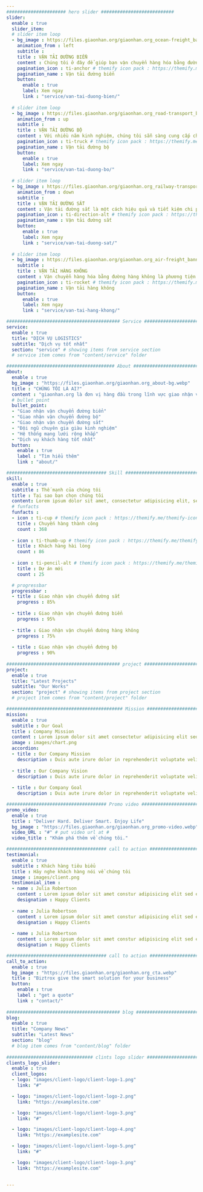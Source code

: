 ```yaml
---
###################### hero slider ###########################
slider:
  enable : true
  slider_item:
  # slider item loop
  - bg_image : https://files.giaonhan.org/giaonhan.org_ocean-freight_banner_slider.webp
    animation_from : left
    subtitle : 
    title : VẬN TẢI ĐƯỜNG BIỂN
    content : Chúng tôi ở đây để giúp bạn vận chuyển hàng hóa bằng đường biển đi khắp thế giới một cách dễ dàng. Tối ưu hóa quá trình vận chuyển bằng đường biển của bạn bằng cách tiếp cận thêm nguồn lực và mức giá cạnh tranh thông qua các liên minh vận tải biển lớn mạnh của chúng tôi.
    pagination_icon : ti-anchor # themify icon pack : https://themify.me/themify-icons
    pagination_name : Vận tải đường biển
    button:
      enable : true
      label: Xem ngay
      link : "service/van-tai-duong-bien/"
      
  # slider item loop
  - bg_image : https://files.giaonhan.org/giaonhan.org_road-transport_banner_slider.webp
    animation_from : up
    subtitle : 
    title : VẬN TẢI ĐƯỜNG BỘ
    content : Với nhiều năm kinh nghiệm, chúng tôi sẵn sàng cung cấp cho khách hàng các dịch vụ vận chuyển bằng đường bộ theo yêu cầu an toàn, hiệu quả và nhanh chóng...
    pagination_icon : ti-truck # themify icon pack : https://themify.me/themify-icons
    pagination_name : Vận tải đường bộ
    button:
      enable : true
      label: Xem ngay
      link : "service/van-tai-duong-bo/"
      
  # slider item loop
  - bg_image : https://files.giaonhan.org/giaonhan.org_railway-transport_banner_slider.webp
    animation_from : down
    subtitle : 
    title : VẬN TẢI ĐƯỜNG SẮT
    content : Vận tải đường sắt là một cách hiệu quả và tiết kiệm chi phí để vận chuyển hàng hóa cho doanh nghiệp của bạn
    pagination_icon : ti-direction-alt # themify icon pack : https://themify.me/themify-icons
    pagination_name : Vận tải đường sắt
    button:
      enable : true
      label: Xem ngay
      link : "service/van-tai-duong-sat/"
      
  # slider item loop
  - bg_image : https://files.giaonhan.org/giaonhan.org_air-freight_banner_slider.webp
    subtitle : 
    title : VẬN TẢI HÀNG KHÔNG
    content : Vận chuyển hàng hóa bằng đường hàng không là phương tiện vận chuyển hàng hóa mới nhất và đã tạo ra bước tiến vượt bậc cho lĩnh vực hậu cần. Ngày nay, nó đã trở thành một trong những phương tiện vận chuyển hàng hóa phổ biến nhất cho mục đích thương mại.
    pagination_icon : ti-rocket # themify icon pack : https://themify.me/themify-icons
    pagination_name : Vận tải hàng không
    button:
      enable : true
      label: Xem ngay
      link : "service/van-tai-hang-khong/"

########################################## Service ####################################
service:
  enable : true
  title: "DỊCH VỤ LOGISTICS"
  subtitle: "Dịch vụ tốt nhất"
  section: "service" # showing items from service section
  # service item comes from "content/service" folder

######################################## About #########################################
about:
  enable : true
  bg_image : "https://files.giaonhan.org/giaonhan.org_about-bg.webp"
  title : "CHÚNG TÔI LÀ AI?"
  content : "giaonhan.org là đơn vị hàng đầu trong lĩnh vực giao nhận vận chuyển, Logistics, xuất nhập khẩu, thủ tục hải quan..."
  # bullet point
  bullet_point:
  - "Giao nhận vận chuyển đường biển"
  - "Giao nhận vận chuyển đường bộ"
  - "Giao nhận vận chuyển đường sắt"
  - "Đội ngũ chuyên gia giàu kinh nghiệm"
  - "Hệ thống mạng lưới rộng khắp"
  - "Dịch vụ khách hàng tốt nhất"
  button:
    enable : true
    label : "Tìm hiểu thêm"
    link : "about/"

##################################### Skill ##############################################
skill:
  enable : true
  subtitle : Thế mạnh của chúng tôi
  title : Tại sao bạn chọn chúng tôi
  content: Lorem ipsum dolor sit amet, consectetur adipisicing elit, sed eiusmod tempor incididunt laboris nisi ut aliquip ex ea commodo consequat. <br><br> Duis aute irure dolor in reprehenderit voluptate velit esse cillum dolore fugiat nulla pariatur. Excepteur sint ocaecat cupidatat non proident sunt culpa qui officia deserunt mollit anim id est laborum. sed perspiciatis unde omnisiste natus error sit voluptatem accusantium.doloremque ladantium totam rem aperieaque ipsa quae ab illo inventore.veritatis. et quasi architecto beatae vitae dicta sunt explicabo.
  # funfacts
  funfacts :
  - icon : ti-cup # themify icon pack : https://themify.me/themify-icons
    title : Chuyến hàng thành công
    count : 368
    
  - icon : ti-thumb-up # themify icon pack : https://themify.me/themify-icons
    title : Khách hàng hài lòng
    count : 86
    
  - icon : ti-pencil-alt # themify icon pack : https://themify.me/themify-icons
    title : Dự án mới
    count : 25

  # progressbar
  progressbar : 
  - title : Giao nhận vận chuyển đường sắt
    progress : 85%
    
  - title : Giao nhận vận chuyển đường biển
    progress : 95%
    
  - title : Giao nhận vận chuyển đường hàng không
    progress : 75%
    
  - title : Giao nhận vận chuyển đường bộ
    progress : 90%
      
########################################## project ####################################
project:
  enable : true
  title: "Latest Projects"
  subtitle: "Our Works"
  section: "project" # showing items from project section
  # project item comes from "content/project" folder

########################################### Mission ###################################
mission:
  enable : true
  subtitle : Our Goal
  title : Company Mission
  content : Lorem ipsum dolor sit amet consectetur adipisicing elit sed eiusmod tempor didunt laboris nisi ut aliquip ex ea commodo consequat.
  image : images/chart.png
  accordion:
  - title : Our Company Mission
    description : Duis aute irure dolor in reprehenderit voluptate velit esse cillum dolore fugiat nulla pariatur.Excepteur sint ocaecat cupidatat non proident sunt culpa qui officia deserunt mollit anim id est laborum.
    
  - title : Our Company Vision
    description : Duis aute irure dolor in reprehenderit voluptate velit esse cillum dolore fugiat nulla pariatur.Excepteur sint ocaecat cupidatat non proident sunt culpa qui officia deserunt mollit anim id est laborum.
    
  - title : Our Company Goal
    description : Duis aute irure dolor in reprehenderit voluptate velit esse cillum dolore fugiat nulla pariatur.Excepteur sint ocaecat cupidatat non proident sunt culpa qui officia deserunt mollit anim id est laborum.

##################################### Promo video ####################################
promo_video:
  enable : true
  title : "Deliver Hard. Deliver Smart. Enjoy Life"
  bg_image : "https://files.giaonhan.org/giaonhan.org_promo-video.webp"
  video_URL : "#" # put video url at #
  video_title : "Khám phá thêm về chúng tôi."

##################################### call to action #################################
testimonial:
  enable : true
  subtitle : Khách hàng tiêu biểu
  title : Hãy nghe khách hàng nói về chúng tôi
  image : images/client.png
  testimonial_item :
  - name : Julia Robertson
    content : Lorem ipsum dolor sit amet constur adipisicing elit sed eiusmtempor incid sed dolore magna aliqu enim minim veniam quis nostrud exercittion ullamco labo ris nisi aliquip excepteur.
    designation : Happy Clients
    
  - name : Julia Robertson
    content : Lorem ipsum dolor sit amet constur adipisicing elit sed eiusmtempor incid sed dolore magna aliqu enim minim veniam quis nostrud exercittion ullamco labo ris nisi aliquip excepteur.
    designation : Happy Clients
    
  - name : Julia Robertson
    content : Lorem ipsum dolor sit amet constur adipisicing elit sed eiusmtempor incid sed dolore magna aliqu enim minim veniam quis nostrud exercittion ullamco labo ris nisi aliquip excepteur.
    designation : Happy Clients

##################################### call to action #################################
call_to_action:
  enable : true
  bg_image : "https://files.giaonhan.org/giaonhan.org_cta.webp"
  title : "Biztrox give the smart solution for your business"
  button:
    enable : true
    label : "get a quote"
    link : "contact/"
      
########################################## blog ####################################
blog:
  enable : true
  title: "Company News"
  subtitle: "Latest News"
  section: "blog"
  # blog item comes from "content/blog" folder
  
################################ clints logo slider ################################
clients_logo_slider:
  enable : true
  client_logos:
  - logo: "images/client-logo/client-logo-1.png"
    link: "#"

  - logo: "images/client-logo/client-logo-2.png"
    link: "https://examplesite.com"

  - logo: "images/client-logo/client-logo-3.png"
    link: "#"

  - logo: "images/client-logo/client-logo-4.png"
    link: "https://examplesite.com"

  - logo: "images/client-logo/client-logo-5.png"
    link: "#"

  - logo: "images/client-logo/client-logo-3.png"
    link: "https://examplesite.com"

    
---
```

